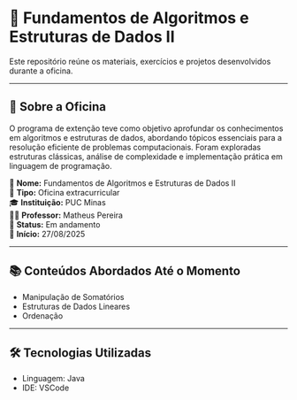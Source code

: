 # 🧠 Fundamentos de Algoritmos e Estruturas de Dados II

Este repositório reúne os materiais, exercícios e projetos desenvolvidos durante a oficina.

---

## 📘 Sobre a Oficina

O programa de extenção teve como objetivo aprofundar os conhecimentos em algoritmos e estruturas de dados, abordando tópicos essenciais para a resolução eficiente de problemas computacionais. Foram exploradas estruturas clássicas, análise de complexidade e implementação prática em linguagem de programação.

📌 **Nome:** Fundamentos de Algoritmos e Estruturas de Dados II  
🏫 **Tipo:** Oficina extracurricular  
🎓 **Instituição:** PUC Minas  
👨‍🏫 **Professor:** Matheus Pereira  
🎯 **Status:** Em andamento  
📅 **Início:** 27/08/2025  

---

## 📚 Conteúdos Abordados Até o Momento

- Manipulação de Somatórios
- Estruturas de Dados Lineares
- Ordenação

---

## 🛠️ Tecnologias Utilizadas

- Linguagem: Java
- IDE: VSCode
